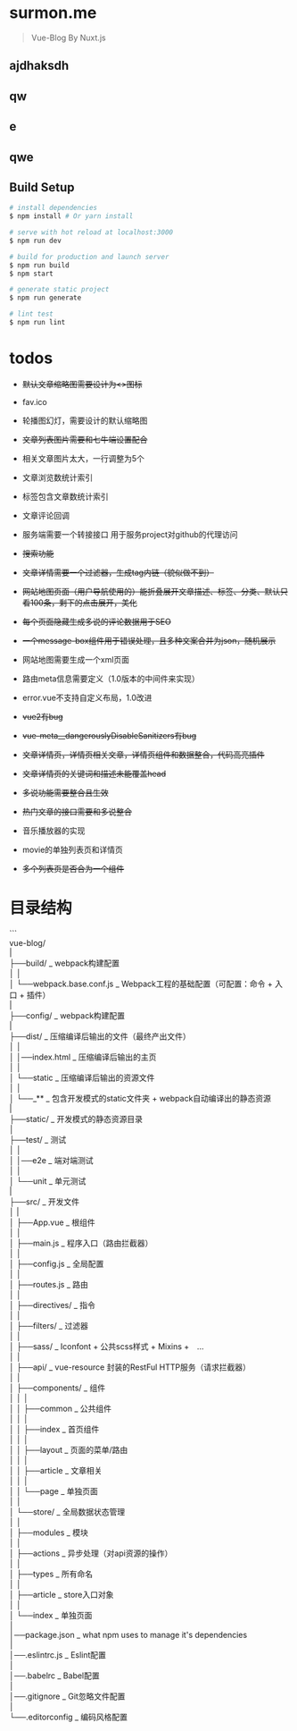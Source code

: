 # surmon.me

> Vue-Blog By Nuxt.js

## ajdhaksdh

## qw

## e

## qwe

## Build Setup

```bash
# install dependencies
$ npm install # Or yarn install

# serve with hot reload at localhost:3000
$ npm run dev

# build for production and launch server
$ npm run build
$ npm start

# generate static project
$ npm run generate

# lint test
$ npm run lint
```

# todos

* ~~默认文章缩略图需要设计为&lt;&gt;图标~~
* fav.ico
* 轮播图幻灯，需要设计的默认缩略图
* ~~文章列表图片需要和七牛端设置配合~~
* 相关文章图片太大，一行调整为5个

* 文章浏览数统计索引

* 标签包含文章数统计索引
* 文章评论回调
* 服务端需要一个转接接口 用于服务project对github的代理访问

* ~~搜索功能~~

* ~~文章详情需要一个过滤器，生成tag内链（貌似做不到）~~
* ~~网站地图页面（用户导航使用的）能折叠展开文章描述、标签、分类、默认只看100条，剩下的点击展开，美化~~
* ~~每个页面隐藏生成多说的评论数据用于SEO~~
* ~~一个message-box组件用于错误处理，且多种文案合并为json，随机展示~~

* 网站地图需要生成一个xml页面

* 路由meta信息需要定义（1.0版本的中间件来实现）
* error.vue不支持自定义布局，1.0改进
* ~~vue2有bug~~
* ~~vue-meta\_\_dangerouslyDisableSanitizers有bug~~

* ~~文章详情页，详情页相关文章，详情页组件和数据整合，代码高亮插件~~

* ~~文章详情页的关键词和描述未能覆盖head~~
* ~~多说功能需要整合且生效~~
* ~~热门文章的接口需要和多说整合~~

* 音乐播放器的实现

* movie的单独列表页和详情页
* ~~多个列表页是否合为一个组件~~

# 目录结构

\`\`\`  
vue-blog/  
   \|  
   ├──build/                     _ webpack构建配置  
   │   │  
   │   └──webpack.base.conf.js   _ Webpack工程的基础配置（可配置：命令 + 入口 + 插件）  
   \|  
   ├──config/                    _ webpack构建配置  
   \|  
   ├──dist/                      _ 压缩编译后输出的文件（最终产出文件）  
   │   │  
   │   │──index.html             _ 压缩编译后输出的主页  
   │   │  
   │   └──static                 _ 压缩编译后输出的资源文件  
   │        │  
   │        └──_\*\*               _ 包含开发模式的static文件夹 + webpack自动编译出的静态资源  
   \|  
   ├──static/                    _ 开发模式的静态资源目录  
   │  
   ├──test/                      _ 测试  
   │   │  
   │   │──e2e                    _ 端对端测试  
   │   │  
   │   └──unit                   _ 单元测试  
   \|  
   ├──src/                       _ 开发文件  
   │   \|  
   │   ├──App.vue                _ 根组件  
   │   │  
   │   ├──main.js                _ 程序入口（路由拦截器）  
   │   │  
   │   ├──config.js              _ 全局配置  
   │   │  
   │   ├──routes.js              _ 路由  
   │   │  
   │   ├──directives/            _ 指令  
   │   │  
   │   ├──filters/               _ 过滤器  
   │   │  
   │   ├──sass/                  _ Iconfont + 公共scss样式 + Mixins +　...  
   │   │  
   │   ├──api/                   _ vue-resource 封装的RestFul HTTP服务（请求拦截器）  
   │   │  
   │   ├──components/            _ 组件  
   │   │   │  
   │   │   ├──common             _ 公共组件  
   │   │   │  
   │   │   ├──index              _ 首页组件  
   │   │   │  
   │   │   ├──layout             _ 页面的菜单/路由  
   │   │   │  
   │   │   ├──article            _ 文章相关  
   │   │   │  
   │   │   └──page               _ 单独页面  
   │   │  
   │   └──store/                 _ 全局数据状态管理  
   │       │  
   │       ├──modules            _ 模块  
   │       │  
   │       ├──actions            _ 异步处理（对api资源的操作）  
   │       │  
   │       ├──types              _ 所有命名  
   │       │  
   │       ├──article            _ store入口对象  
   │       │  
   │       └──index              _ 单独页面  
   │  
   │──package.json               _ what npm uses to manage it's dependencies  
   │  
   │──.eslintrc.js               _ Eslint配置  
   │  
   │──.babelrc                   _ Babel配置  
   │  
   │──.gitignore                 _ Git忽略文件配置  
   │  
   └──.editorconfig              _ 编码风格配置

